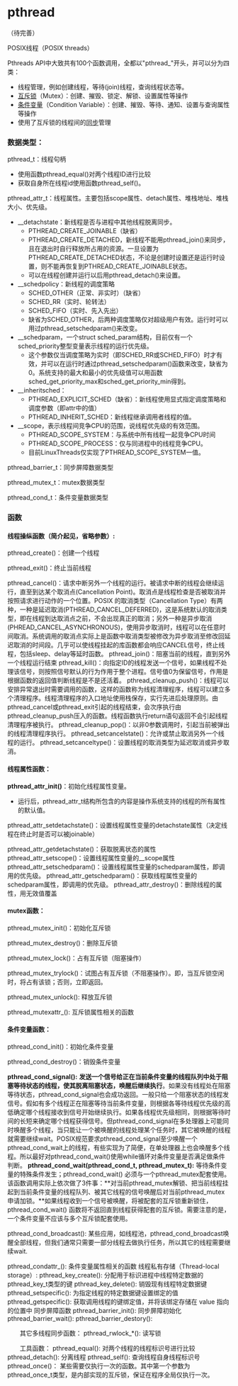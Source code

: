 # pthread

（待完善）

POSIX线程（POSIX threads）

Pthreads API中大致共有100个函数调用，全都以"pthread_"开头，并可以分为四类：

- 线程管理，例如创建线程，等待(join)线程，查询线程状态等。
- [互斥锁](https://baike.baidu.com/item/互斥锁)（Mutex）：创建、摧毁、锁定、解锁、设置属性等操作
- [条件变量](https://baike.baidu.com/item/条件变量)（Condition Variable）：创建、摧毁、等待、通知、设置与查询属性等操作
- 使用了互斥锁的线程间的[同步](https://baike.baidu.com/item/同步)管理

### 数据类型：

pthread_t：线程句柄

- 使用函数pthread_equal()对两个线程ID进行比较
- 获取自身所在线程id使用函数pthread_self()。

pthread_attr_t：线程属性。主要包括scope属性、detach属性、堆栈地址、堆栈大小、优先级。

- __detachstate：新线程是否与进程中其他线程脱离同步。
  - PTHREAD_CREATE_JOINABLE（缺省）
  - PTHREAD_CREATE_DETACHED，新线程不能用pthread_join()来同步，且在退出时自行释放所占用的资源。一旦设置为PTHREAD_CREATE_DETACHED状态，不论是创建时设置还是运行时设置，则不能再恢复到PTHREAD_CREATE_JOINABLE状态。
  - 可以在线程创建并运行以后用pthread_detach()来设置。
- __schedpolicy：新线程的调度策略
  - SCHED_OTHER（正常、非实时）（缺省）
  - SCHED_RR（实时、轮转法）
  - SCHED_FIFO（实时、先入先出）
  - 缺省为SCHED_OTHER，后两种调度策略仅对超级用户有效。运行时可以用过pthread_setschedparam()来改变。
- __schedparam，一个struct sched_param结构，目前仅有一个sched_priority整型变量表示线程的运行优先级。
  - 这个参数仅当调度策略为实时（即SCHED_RR或SCHED_FIFO）时才有效，并可以在运行时通过pthread_setschedparam()函数来改变，缺省为0。系统支持的最大和最小的优先级值可以用函数sched_get_priority_max和sched_get_priority_min得到。
- __inheritsched：
  - PTHREAD_EXPLICIT_SCHED（缺省）：新线程使用显式指定调度策略和调度参数（即attr中的值）
  - PTHREAD_INHERIT_SCHED：新线程继承调用者线程的值。
- __scope，表示线程间竞争CPU的范围，说线程优先级的有效范围。
  - PTHREAD_SCOPE_SYSTEM：与系统中所有线程一起竞争CPU时间
  - PTHREAD_SCOPE_PROCESS：仅与同进程中的线程竞争CPU。
  - 目前LinuxThreads仅实现了PTHREAD_SCOPE_SYSTEM一值。

pthread_barrier_t：同步屏障数据类型

pthread_mutex_t：mutex数据类型

pthread_cond_t：条件变量数据类型

### 函数

#### 线程操纵函数（简介起见，省略参数）:

pthread_create()：创建一个线程

pthread_exit()：终止当前线程

pthread_cancel()：请求中断另外一个线程的运行。被请求中断的线程会继续运行，直至到达某个取消点(Cancellation Point)。取消点是线程检查是否被取消并按照请求进行动作的一个位置。POSIX 的取消类型（Cancellation Type）有两种，一种是延迟取消(PTHREAD_CANCEL_DEFERRED)，这是系统默认的取消类型，即在线程到达取消点之前，不会出现真正的取消；另外一种是异步取消(PHREAD_CANCEL_ASYNCHRONOUS)，使用异步取消时，线程可以在任意时间取消。系统调用的取消点实际上是函数中取消类型被修改为异步取消至修改回延迟取消的时间段。几乎可以使线程挂起的库函数都会响应CANCEL信号，终止线程，包括sleep、delay等延时函数。
pthread_join()：阻塞当前的线程，直到另外一个线程运行结束
pthread_kill()：向指定ID的线程发送一个信号，如果线程不处理该信号，则按照信号默认的行为作用于整个进程。信号值0为保留信号，作用是根据函数的返回值判断线程是不是还活着。
pthread_cleanup_push()：线程可以安排异常退出时需要调用的函数，这样的函数称为线程清理程序，线程可以建立多个清理程序。线程清理程序的入口地址使用栈保存，实行先进后处理原则。由pthread_cancel或pthread_exit引起的线程结束，会次序执行由pthread_cleanup_push压入的函数。线程函数执行return语句返回不会引起线程清理程序被执行。
pthread_cleanup_pop()：以非0参数调用时，引起当前被弹出的线程清理程序执行。
pthread_setcancelstate()：允许或禁止取消另外一个线程的运行。
pthread_setcanceltype()：设置线程的取消类型为延迟取消或异步取消。

#### 线程属性函数：

**pthread_attr_init()**：初始化线程属性变量。

- 运行后，pthread_attr_t结构所包含的内容是操作系统支持的线程的所有属性的默认值。

pthread_attr_setdetachstate()：设置线程属性变量的detachstate属性（决定线程在终止时是否可以被joinable）

pthread_attr_getdetachstate()：获取脱离状态的属性
pthread_attr_setscope()：设置线程属性变量的__scope属性
pthread_attr_setschedparam()：设置线程属性变量的schedparam属性，即调用的优先级。
pthread_attr_getschedparam()：获取线程属性变量的schedparam属性，即调用的优先级。
pthread_attr_destroy()：删除线程的属性，用无效值覆盖

#### mutex函数：

pthread_mutex_init()：初始化互斥锁

pthread_mutex_destroy()：删除互斥锁

pthread_mutex_lock()：占有互斥锁（阻塞操作）

pthread_mutex_trylock()：试图占有互斥锁（不阻塞操作）。即，当互斥锁空闲时，将占有该锁；否则，立即返回。

pthread_mutex_unlock(): 释放互斥锁

pthread_mutexattr_(): 互斥锁属性相关的函数

#### 条件变量函数：

pthread_cond_init()：初始化条件变量

pthread_cond_destroy()：销毁条件变量

**pthread_cond_signal():** **发送一个信号给正在当前条件变量的线程队列中处于阻塞等待状态的线程，使其脱离阻塞状态，唤醒后继续执行**。如果没有线程处在阻塞等待状态，pthread_cond_signal也会成功返回。一般只给一个阻塞状态的线程发信号。假如有多个线程正在阻塞等待当前条件变量，则根据各等待线程优先级的高低确定哪个线程接收到信号开始继续执行。如果各线程优先级相同，则根据等待时间的长短来确定哪个线程获得信号。但pthread_cond_signal在多处理器上可能同时唤醒多个线程，当只能让一个被唤醒的线程处理某个任务时，其它被唤醒的线程就需要继续wait。POSIX规范要求pthread_cond_signal至少唤醒一个pthread_cond_wait上的线程，有些实现为了简便，在单处理器上也会唤醒多个线程。所以最好对pthread_cond_wait()使用while循环对条件变量是否满足做条件判断。
**pthread_cond_wait(pthread_cond_t, pthread_mutex_t):** 等待条件变量的特殊条件发生；pthread_cond_wait() 必须与一个pthread_mutex配套使用。该函数调用实际上依次做了3件事：**对当前pthread_mutex解锁、把当前线程挂起到当前条件变量的线程队列、被其它线程的信号唤醒后对当前pthread_mutex申请加锁。**如果线程收到一个信号被唤醒，将被配套的互斥锁重新锁住，pthread_cond_wait() 函数将不返回直到线程获得配套的互斥锁。需要注意的是，一个条件变量不应该与多个互斥锁配套使用。

pthread_cond_broadcast(): 某些应用，如线程池，pthread_cond_broadcast唤醒全部线程，但我们通常只需要一部分线程去做执行任务，所以其它的线程需要继续wait.

pthread_condattr_(): 条件变量属性相关的函数
线程私有存储（Thread-local storage）:
pthread_key_create(): 分配用于标识进程中线程特定数据的pthread_key_t类型的键
pthread_key_delete(): 销毁现有线程特定数据键
pthread_setspecific(): 为指定线程的特定数据键设置绑定的值
pthread_getspecific(): 获取调用线程的键绑定值，并将该绑定存储在 value 指向的位置中
同步屏障函数
pthread_barrier_init(): 同步屏障初始化
pthread_barrier_wait():
pthread_barrier_destory():

　　其它多线程同步函数：
pthread_rwlock_*(): 读写锁

　　工具函数：
pthread_equal(): 对两个线程的线程标识号进行比较
pthread_detach(): 分离线程
pthread_self(): 查询线程自身线程标识号
pthread_once()： 某些需要仅执行一次的函数。其中第一个参数为pthread_once_t类型，是内部实现的互斥锁，保证在程序全局仅执行一次。